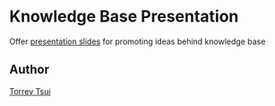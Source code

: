 # Knowledge Base Presentation

Offer [presentation slides] for promoting ideas behind knowledge base

[presentation slides]: https://gitpitch.com/torreytsui/knowledge-base-presentation/

## Author

[Torrey Tsui](https://github.com/torreytsui/)
